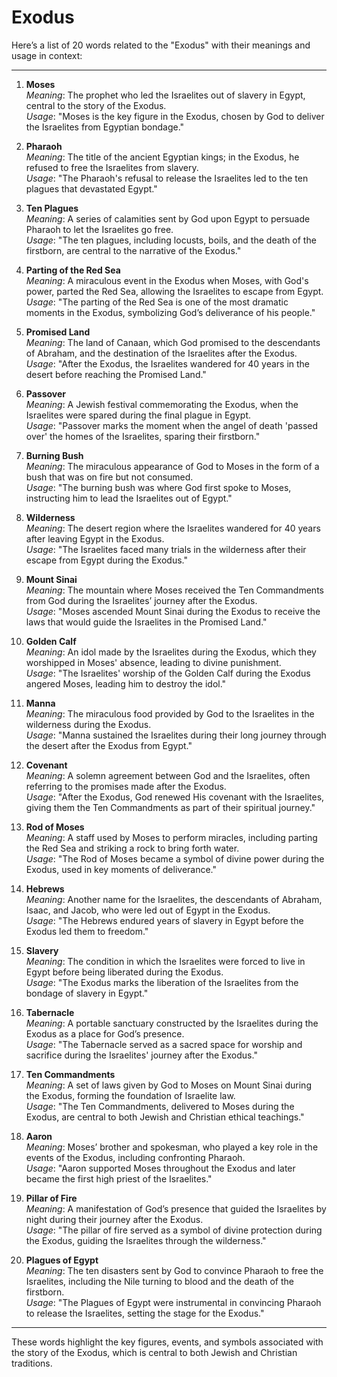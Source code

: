 # Exodus

Here’s a list of 20 words related to the "Exodus" with their meanings and usage in context:

---

1. **Moses**  
   *Meaning*: The prophet who led the Israelites out of slavery in Egypt, central to the story of the Exodus.  
   *Usage*: "Moses is the key figure in the Exodus, chosen by God to deliver the Israelites from Egyptian bondage."

2. **Pharaoh**  
   *Meaning*: The title of the ancient Egyptian kings; in the Exodus, he refused to free the Israelites from slavery.  
   *Usage*: "The Pharaoh's refusal to release the Israelites led to the ten plagues that devastated Egypt."

3. **Ten Plagues**  
   *Meaning*: A series of calamities sent by God upon Egypt to persuade Pharaoh to let the Israelites go free.  
   *Usage*: "The ten plagues, including locusts, boils, and the death of the firstborn, are central to the narrative of the Exodus."

4. **Parting of the Red Sea**  
   *Meaning*: A miraculous event in the Exodus when Moses, with God's power, parted the Red Sea, allowing the Israelites to escape from Egypt.  
   *Usage*: "The parting of the Red Sea is one of the most dramatic moments in the Exodus, symbolizing God’s deliverance of his people."

5. **Promised Land**  
   *Meaning*: The land of Canaan, which God promised to the descendants of Abraham, and the destination of the Israelites after the Exodus.  
   *Usage*: "After the Exodus, the Israelites wandered for 40 years in the desert before reaching the Promised Land."

6. **Passover**  
   *Meaning*: A Jewish festival commemorating the Exodus, when the Israelites were spared during the final plague in Egypt.  
   *Usage*: "Passover marks the moment when the angel of death 'passed over' the homes of the Israelites, sparing their firstborn."

7. **Burning Bush**  
   *Meaning*: The miraculous appearance of God to Moses in the form of a bush that was on fire but not consumed.  
   *Usage*: "The burning bush was where God first spoke to Moses, instructing him to lead the Israelites out of Egypt."

8. **Wilderness**  
   *Meaning*: The desert region where the Israelites wandered for 40 years after leaving Egypt in the Exodus.  
   *Usage*: "The Israelites faced many trials in the wilderness after their escape from Egypt during the Exodus."

9. **Mount Sinai**  
   *Meaning*: The mountain where Moses received the Ten Commandments from God during the Israelites’ journey after the Exodus.  
   *Usage*: "Moses ascended Mount Sinai during the Exodus to receive the laws that would guide the Israelites in the Promised Land."

10. **Golden Calf**  
   *Meaning*: An idol made by the Israelites during the Exodus, which they worshipped in Moses' absence, leading to divine punishment.  
   *Usage*: "The Israelites' worship of the Golden Calf during the Exodus angered Moses, leading him to destroy the idol."

11. **Manna**  
   *Meaning*: The miraculous food provided by God to the Israelites in the wilderness during the Exodus.  
   *Usage*: "Manna sustained the Israelites during their long journey through the desert after the Exodus from Egypt."

12. **Covenant**  
   *Meaning*: A solemn agreement between God and the Israelites, often referring to the promises made after the Exodus.  
   *Usage*: "After the Exodus, God renewed His covenant with the Israelites, giving them the Ten Commandments as part of their spiritual journey."

13. **Rod of Moses**  
   *Meaning*: A staff used by Moses to perform miracles, including parting the Red Sea and striking a rock to bring forth water.  
   *Usage*: "The Rod of Moses became a symbol of divine power during the Exodus, used in key moments of deliverance."

14. **Hebrews**  
   *Meaning*: Another name for the Israelites, the descendants of Abraham, Isaac, and Jacob, who were led out of Egypt in the Exodus.  
   *Usage*: "The Hebrews endured years of slavery in Egypt before the Exodus led them to freedom."

15. **Slavery**  
   *Meaning*: The condition in which the Israelites were forced to live in Egypt before being liberated during the Exodus.  
   *Usage*: "The Exodus marks the liberation of the Israelites from the bondage of slavery in Egypt."

16. **Tabernacle**  
   *Meaning*: A portable sanctuary constructed by the Israelites during the Exodus as a place for God’s presence.  
   *Usage*: "The Tabernacle served as a sacred space for worship and sacrifice during the Israelites' journey after the Exodus."

17. **Ten Commandments**  
   *Meaning*: A set of laws given by God to Moses on Mount Sinai during the Exodus, forming the foundation of Israelite law.  
   *Usage*: "The Ten Commandments, delivered to Moses during the Exodus, are central to both Jewish and Christian ethical teachings."

18. **Aaron**  
   *Meaning*: Moses’ brother and spokesman, who played a key role in the events of the Exodus, including confronting Pharaoh.  
   *Usage*: "Aaron supported Moses throughout the Exodus and later became the first high priest of the Israelites."

19. **Pillar of Fire**  
   *Meaning*: A manifestation of God’s presence that guided the Israelites by night during their journey after the Exodus.  
   *Usage*: "The pillar of fire served as a symbol of divine protection during the Exodus, guiding the Israelites through the wilderness."

20. **Plagues of Egypt**  
   *Meaning*: The ten disasters sent by God to convince Pharaoh to free the Israelites, including the Nile turning to blood and the death of the firstborn.  
   *Usage*: "The Plagues of Egypt were instrumental in convincing Pharaoh to release the Israelites, setting the stage for the Exodus."

---

These words highlight the key figures, events, and symbols associated with the story of the Exodus, which is central to both Jewish and Christian traditions.
